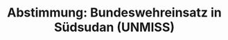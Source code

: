 ---
abstimmung:
  abstimmung: 1
  bundestagssitzung: 136
  datum: 12. November 2015
  legislaturperiode: 18
categories:
- Bundeswehr
- Ausland
data:
- title: Abstimmungsergebnis 20151112_1-data.pdf
  url: /res/abstimmungsliste/20151112_1-data.pdf
- title: Abstimmungsergebnis 20151112_1_xls-data.csv
  url: /res/abstimmungsliste/csv/20151112_1_xls-data.csv
documents:
- local: /res/abstimmungsdaten/018-136-01/1806504.pdf
  title: Drucksache 18/06504.pdf
  url: http://dip21.bundestag.de/dip21/btd/18/065/1806504.pdf
- local: /res/abstimmungsdaten/018-136-01/1806638.pdf
  title: Drucksache 18/06638.pdf
  url: http://dip21.bundestag.de/dip21/btd/18/066/1806638.pdf
ergebnis:
  cdu/csu:
    enthaltung: 0
    gesamt: 310
    ja: 286
    nein: 0
    nichtabgegeben: 24
    ungueltig: 0
  die.linke:
    enthaltung: 0
    gesamt: 64
    ja: 0
    nein: 57
    nichtabgegeben: 7
    ungueltig: 0
  file: 20151112_1_xls-data.csv
  gruenen:
    enthaltung: 0
    gesamt: 63
    ja: 58
    nein: 0
    nichtabgegeben: 5
    ungueltig: 0
  spd:
    enthaltung: 2
    gesamt: 193
    ja: 173
    nein: 1
    nichtabgegeben: 17
    ungueltig: 0
layout: abstimmung
links:
- title: https://www.bundestag.de/parlament/plenum/abstimmung/abstimmung?id=372
  url: https://www.bundestag.de/parlament/plenum/abstimmung/abstimmung?id=372
- title: http://www.abgeordnetenwatch.de/verlaengerung_des_bundeswehreinsatzes_im_suedsudan_unmiss-1105-774.html
  url: http://www.abgeordnetenwatch.de/verlaengerung_des_bundeswehreinsatzes_im_suedsudan_unmiss-1105-774.html
preview: 'Deutscher Bundestag


  136. Sitzung des Deutschen Bundestages

  am Donnerstag, 12.November 2015


  Endgültiges Ergebnis der Namentlichen Abstimmung Nr. 1


  Beschlussempfehlung des Auswärtigen Ausschusses (3. Ausschuss) zu dem Antrag der

  Bundesregierung

  Fortsetzung der Beteiligung bewaffneter deutscher Streitkräfte an der von den Vereinten

  Nationen geführten Friedensmission in Südsudan (UNMISS) auf Grundlage der Resolution

  1996 (2011) des Sicherheitsrates der Vereinten Nationen vom 8. Juli 2011 und

  Folgeresolutionen, zuletzt 2241 (2015) vom 9. Oktober 2015

  Drs. 18/6504 und 18/6638


  Abgegebene Stimmen insgesamt:


  577


  Nicht abgegebene Stimmen:

  Ja-Stimmen:


  53

  517


  Nein-Stimmen:


  58


  Enthaltungen:


  2


  Ungültige:


  0


  Berlin, den 12.11.2015


  Beginn: 19:56

  Ende: 19:58

  '
tags:
- Südsudan
- UNMISS
- UN
title: 'Abstimmung: Bundeswehreinsatz in Südsudan (UNMISS)'
---